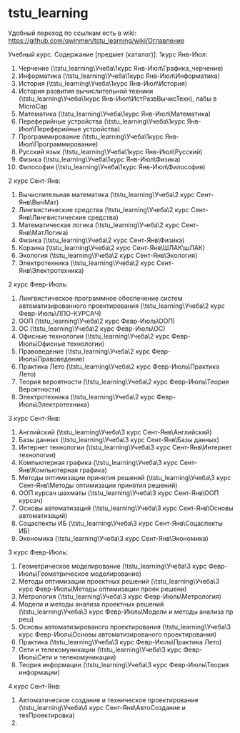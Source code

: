 # tstu_learning
Удобный переход по ссылкам есть в wiki: https://github.com/qwinmen/tstu_learning/wiki/Оглавление

Учебный курс.
Содержание [предмет (каталог)]:
1курс Янв-Июл:
1. Черчение (\tstu_learning\Учеба\1курс Янв-Июл\Графика_черчение\)
2. Информатика (\tstu_learning\Учеба\1курс Янв-Июл\Информатика\)
3. История (\tstu_learning\Учеба\1курс Янв-Июл\История\)
4. История развития вычислительной техники (\tstu_learning\Учеба\1курс Янв-Июл\ИстРазвВычисТехн\), лабы в MicroCap
5. Математика (\tstu_learning\Учеба\1курс Янв-Июл\Математика\)
6. Переферийные устройства (\tstu_learning\Учеба\1курс Янв-Июл\Переферийные устройства\)
7. Программирование (\tstu_learning\Учеба\1курс Янв-Июл\Программирование\)
8. Русский язык (\tstu_learning\Учеба\1курс Янв-Июл\Русский\)
9. Физика (\tstu_learning\Учеба\1курс Янв-Июл\Физика\)
10. Философия (\tstu_learning\Учеба\1курс Янв-Июл\Философия\)

2 курс Сент-Янв:
1. Вычислительная математика (\tstu_learning\Учеба\2 курс Сент-Янв\ВычМат\)
2. Лингвистические средства (\tstu_learning\Учеба\2 курс Сент-Янв\Лингвистические средства\)
3. Математическая логика (\tstu_learning\Учеба\2 курс Сент-Янв\МатЛогика\)
4. Физика (\tstu_learning\Учеба\2 курс Сент-Янв\Физикэ\)
5. Корзина (\tstu_learning\Учеба\2 курс Сент-Янв\ШЛАК\шЛАК\)
6. Экология (\tstu_learning\Учеба\2 курс Сент-Янв\Экология\)
7. Электротехника (\tstu_learning\Учеба\2 курс Сент-Янв\Электротехника\)

2 курс Февр-Июль:
1. Лингвистическое программное обеспечение систем автоматизированного проектирования (\tstu_learning\Учеба\2 курс Февр-Июль\ЛПО-КУРСАЧ\)
2. ООП (\tstu_learning\Учеба\2 курс Февр-Июль\ООП\)
3. ОС (\tstu_learning\Учеба\2 курс Февр-Июль\ОС\)
4. Офисные технологии (\tstu_learning\Учеба\2 курс Февр-Июль\Офисные технологии\)
5. Правоведение (\tstu_learning\Учеба\2 курс Февр-Июль\Правоведение\)
6. Практика Лето (\tstu_learning\Учеба\2 курс Февр-Июль\Практика Лето\)
7. Теория вероятности (\tstu_learning\Учеба\2 курс Февр-Июль\Теория Вероятности\)
8. Электротехника (\tstu_learning\Учеба\2 курс Февр-Июль\Электротехника\)

3 курс Сент-Янв:
1. Английский (\tstu_learning\Учеба\3 курс Сент-Янв\Английский\)
2. Базы данных (\tstu_learning\Учеба\3 курс Сент-Янв\Базы данных\)
3. Интернет технологии (\tstu_learning\Учеба\3 курс Сент-Янв\Интернет технологии\)
4. Компьютерная графика (\tstu_learning\Учеба\3 курс Сент-Янв\Компьютерная графика\)
5. Методы оптимизации принятия решений (\tstu_learning\Учеба\3 курс Сент-Янв\Методы оптимизации принятия решений\)
6. ООП курсач шахматы (\tstu_learning\Учеба\3 курс Сент-Янв\ООП курсач\)
7. Основы автоматизаций (\tstu_learning\Учеба\3 курс Сент-Янв\Основы автоматизаций\)
8. Соцаспекты ИБ (\tstu_learning\Учеба\3 курс Сент-Янв\Соцаспекты ИБ\)
9. Экономика (\tstu_learning\Учеба\3 курс Сент-Янв\Экономика\)

3 курс Февр-Июль:
1. Геометрическое моделирование (\tstu_learning\Учеба\3 курс Февр-Июль\Геометрическое моделирование\)
2. Методы оптимизации проектных решений (\tstu_learning\Учеба\3 курс Февр-Июль\Методы оптимизации проек решени\)
3. Метрология (\tstu_learning\Учеба\3 курс Февр-Июль\Метрология\)
4. Модели и методы анализа проектных решений (\tstu_learning\Учеба\3 курс Февр-Июль\Модели и методы анализа пр реш\)
5. Основы автоматизированого проектирования (\tstu_learning\Учеба\3 курс Февр-Июль\Основы автоматизированого проектирования\)
6. Практика (\tstu_learning\Учеба\3 курс Февр-Июль\Практика Лето\)
7. Сети и телекомуникации (\tstu_learning\Учеба\3 курс Февр-Июль\Сети и телекомуникации\)
8. Теория информации (\tstu_learning\Учеба\3 курс Февр-Июль\Теория информации\)

4 курс Сент-Янв:
1. Автоматическое создание и техническое проектирование (\tstu_learning\Учеба\4 курс Сент-Янв\АвтоСоздание и техПроектировка\)
2. 